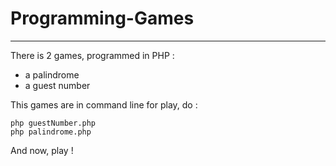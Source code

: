 # Programming-Games
--- 
There is 2 games, programmed in PHP :
- a palindrome
- a guest number

This games are in command line for play, do :
```
php guestNumber.php
php palindrome.php
```

And now, play !
